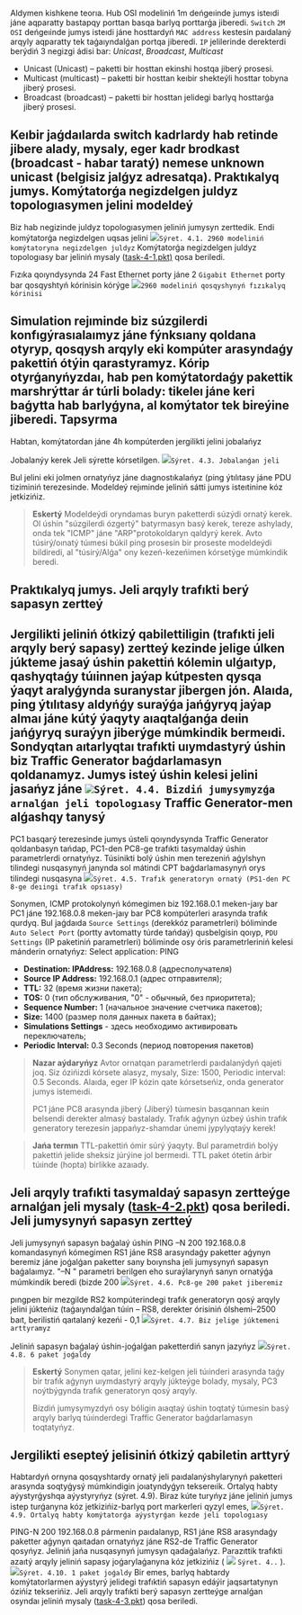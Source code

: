 Aldymen kishkene teorıa. Hub OSI modeliniń 1m deńgeıinde jumys isteıdi jáne aqparatty bastapqy porttan basqa barlyq porttarǵa jiberedi. `Switch` `2M` `OSI` deńgeıinde jumys isteıdi jáne hosttardyń `MAC address` kestesin paıdalaný arqyly aqparatty tek taǵaıyndalǵan portqa jiberedi. `IP` jelilerinde derekterdi berýdiń 3 negizgi ádisi bar: *Unicast*, *Broadcast*, *Multicast*
- Unicast (Unicast) – paketti bir hosttan ekinshi hostqa jiberý prosesi.
- Multicast (multicast) – paketti bir hosttan keıbir shekteýli hosttar tobyna jiberý prosesi.
- Broadcast (broadcast) – paketti bir hosttan jelidegi barlyq hosttarǵa jiberý prosesi.

Keıbir jaǵdaılarda switch kadrlardy hab retinde jibere alady, mysaly, eger kadr brodkast (broadcast - habar taratý) nemese unknown unicast (belgisiz jalǵyz adresatqa).
Praktıkalyq jumys. Komýtatorǵa negizdelgen juldyz topologıasymen jelini modeldeý
--
Biz hab negizinde juldyz topologıasymen jeliniń jumysyn zerttedik. Endi komýtatorǵa negizdelgen uqsas jelini ![](https://intuit.ru/EDI/17_07_20_1/1594937994-30092/tutorial/778/objects/4/files/4_1.png)`Sýret. 4.1. 2960 modeliniń komýtatoryna negizdelgen juldyz`
Komýtatorǵa negizdelgen juldyz topologıasy bar jeliniń mysaly ([task-4-1.pkt)](https://intuit.ru/EDI/17_07_20_1/1594937994-30092/tutorial/778/objects/4/files/task-4-1.pkt) qosa beriledi.

Fızıka qoıyndysynda 24 Fast Ethernet porty jáne 2 `Gigabit Ethernet` porty bar qosqyshtyń kórinisin kórýge ![](https://intuit.ru/EDI/17_07_20_1/1594937994-30092/tutorial/778/objects/4/files/4_2.png)`2960 modeliniń qosqyshynyń fızıkalyq kórinisi`

Simulation rejıminde biz súzgilerdi konfıgýrasıalaımyz jáne fýnksıany qoldana otyryp, qosqysh arqyly eki kompúter arasyndaǵy pakettiń ótýin qarastyramyz. Kórip otyrǵanyńyzdaı, hab pen komýtatordaǵy pakettik marshrýttar ár túrli bolady: tikeleı jáne keri baǵytta hab barlyǵyna, al komýtator tek bireýine jiberedi.
Tapsyrma
--
Habtan, komýtatordan jáne 4h kompúterden jergilikti jelini jobalańyz

Jobalanýy kerek Jeli sýrette kórsetilgen. ![](https://intuit.ru/EDI/17_07_20_1/1594937994-30092/tutorial/778/objects/4/files/4_3.png)`Sýret. 4.3. Jobalanǵan jeli`

Bul jelini eki jolmen ornatyńyz jáne dıagnostıkalańyz (ping ýtılıtasy jáne PDU tiziminiń terezesinde. Modeldeý rejıminde jeliniń sátti jumys isteıtinine kóz jetkizińiz.
>**Eskertý**
> Modeldeýdi oryndamas buryn paketterdi súzýdi ornatý kerek. Ol úshin "súzgilerdi ózgertý" batyrmasyn basý kerek, tereze ashylady, onda tek "ICMP" jáne "ARP"protokoldaryn qaldyrý kerek. Avto túsirý/oınatý túımesi búkil ping prosesin bir proseste modeldeýdi bildiredi, al "túsirý/Alǵa" ony kezeń-kezeńimen kórsetýge múmkindik beredi.

Praktıkalyq jumys. Jeli arqyly trafıkti berý sapasyn zertteý
--
Jergilikti jeliniń ótkizý qabilettiligin (trafıkti jeli arqyly berý sapasy) zertteý kezinde jelige úlken júkteme jasaý úshin pakettiń kólemin ulǵaıtyp, qashyqtaǵy túıinnen jaýap kútpesten qysqa ýaqyt aralyǵynda suranystar jibergen jón. Alaıda, ping ýtılıtasy aldyńǵy suraýǵa jańǵyryq jaýap almaı jáne kútý ýaqyty aıaqtalǵanǵa deıin jańǵyryq suraýyn jiberýge múmkindik bermeıdi. Sondyqtan aıtarlyqtaı trafıkti uıymdastyrý úshin biz Traffic Generator baǵdarlamasyn qoldanamyz. Jumys isteý úshin kelesi jelini jasańyz jáne ![](https://intuit.ru/EDI/17_07_20_1/1594937994-30092/tutorial/778/objects/4/files/4_4.png)`Sýret. 4.4. Bizdiń jumysymyzǵa arnalǵan jeli topologıasy`
Traffic Generator-men alǵashqy tanysý
--
PC1 basqarý terezesinde jumys ústeli qoıyndysynda Traffic Generator qoldanbasyn tańdap, PC1-den PC8-ge trafıkti tasymaldaý úshin parametrlerdi ornatyńyz. Túsinikti bolý úshin men terezeniń aǵylshyn tilindegi nusqasynyń janynda sol mátindi CPT baǵdarlamasynyń orys tilindegi nusqasyna ![](https://intuit.ru/EDI/17_07_20_1/1594937994-30092/tutorial/778/objects/4/files/4_5.png)`Sýret. 4.5. Trafık generatoryn ornatý (PS1-den PC 8-ge deıingi trafık opsıasy)`

Sonymen, ICMP protokolynyń kómegimen biz 192.168.0.1 meken-jaıy bar PC1 jáne 192.168.0.8 meken-jaıy bar PC8 kompúterleri arasynda trafık qurdyq. Bul jaǵdaıda `Source Settings` (derekkóz parametrleri) bóliminde `Auto Select Port` (portty avtomatty túrde tańdaý) qusbelgisin qoıyp, `PDU Settings` (IP paketiniń parametrleri) bóliminde osy óris parametrleriniń kelesi mánderin ornatyńyz:
Select application: PING 
- **Destination: IPAddress:** 192.168.0.8 (адресполучателя)
- **Source IP Address:** 192.168.0.1 (адрес отправителя);
- **TTL:** 32 (время жизни пакета);
- **TOS:** 0 (тип обслуживания, "0" - обычный, без приоритета);
- **Sequence Number:** 1 (начальное значение счетчика пакетов);
- **Size:** 1400 (размер поля данных пакета в байтах);
- **Simulations Settings** - здесь необходимо активировать переключатель;
- **Periodic Interval:** 0.3 Seconds (период повторения пакетов)

>**Nazar aýdaryńyz**
>Avtor ornatqan parametrlerdi paıdalanýdyń qajeti joq. Siz ózińizdi kórsete alasyz, mysaly, Size: 1500, Periodic interval: 0.5 Seconds. Alaıda, eger IP kózin qate kórsetseńiz, onda generator jumys istemeıdi.
>
>PC1 jáne PC8 arasynda jiberý (Jiberý) túımesin basqannan keıin belsendi derekter almasý bastalady. Trafık aǵynyn úzbeý úshin trafık generatory terezesin jappańyz-shamdar únemi jypylyqtaýy kerek!

>**Jańa termın**
>TTL-pakettiń ómir súrý ýaqyty. Bul parametrdiń bolýy pakettiń jelide sheksiz júrýine jol bermeıdi. TTL paket ótetin árbir túıinde (hopta) birlikke azaıady.

Jeli arqyly trafıkti tasymaldaý sapasyn zertteýge arnalǵan jeli mysaly ([task-4-2.pkt](https://intuit.ru/EDI/17_07_20_1/1594937994-30092/tutorial/778/objects/4/files/task-4-2.pkt)) qosa beriledi.
Jeli jumysynyń sapasyn zertteý
--
Jeli jumysynyń sapasyn baǵalaý úshin PING –N 200 192.168.0.8 komandasynyń kómegimen RS1 jáne RS8 arasyndaǵy paketter aǵynyn beremiz jáne joǵalǵan paketter sany boıynsha jeli jumysynyń sapasyn baǵalaımyz. "–N " parametri berilgen eho suraýlarynyń sanyn ornatýǵa múmkindik beredi (bizde 200 ![](https://intuit.ru/EDI/17_07_20_1/1594937994-30092/tutorial/778/objects/4/files/4_6.png)`Sýret. 4.6. Pc8-ge 200 paket jiberemiz`

pıngpen bir mezgilde RS2 kompúterindegi trafık generatoryn qosý arqyly jelini júkteńiz (taǵaıyndalǵan túıin – RS8, derekter órisiniń ólshemi–2500 baıt, berilistiń qaıtalaný kezeńi - 0,1 ![](https://intuit.ru/EDI/17_07_20_1/1594937994-30092/tutorial/778/objects/4/files/4_7.png)`Sýret. 4.7. Biz jelige júktemeni arttyramyz`

Jeliniń sapasyn baǵalaý úshin-joǵalǵan paketterdiń sanyn jazyńyz ![](https://intuit.ru/EDI/17_07_20_1/1594937994-30092/tutorial/778/objects/4/files/4_8.png)`Sýret. 4.8. 6 paket joǵaldy`
>**Eskertý**
>Sonymen qatar, jelini kez-kelgen jeli túıinderi arasynda taǵy bir trafık aǵynyn uıymdastyrý arqyly júkteýge bolady, mysaly, PC3 noýtbýgynda trafık generatoryn qosý arqyly.
>
>Bizdiń jumysymyzdyń osy bóligin aıaqtaý úshin toqtatý túımesin basý arqyly barlyq túıinderdegi Traffic Generator baǵdarlamasyn toqtatyńyz.

Jergilikti esepteý jelisiniń ótkizý qabiletin arttyrý
--
Habtardyń ornyna qosqyshtardy ornatý jeli paıdalanýshylarynyń paketteri arasynda soqtyǵysý múmkindigin joıatyndyǵyn teksereıik. Ortalyq habty aýystyrǵyshqa aýystyryńyz (sýret. 4.9). Biraz kúte turyńyz jáne jeliniń jumys istep turǵanyna kóz jetkizińiz-barlyq port markerleri qyzyl emes, ![](https://intuit.ru/EDI/17_07_20_1/1594937994-30092/tutorial/778/objects/4/files/4_9.png)`Sýret. 4.9. Ortalyq habty komýtatorǵa aýystyrǵan kezde jeli topologıasy`

PING-N 200 192.168.0.8 pármenin paıdalanyp, RS1 jáne RS8 arasyndaǵy paketter aǵynyn qaıtadan ornatyńyz jáne RS2-de Traffic Generator qosyńyz. Jeliniń jańa nusqasynyń jumysyn qadaǵalańyz. Parazıttik trafıkti azaıtý arqyly jeliniń sapasy joǵarylaǵanyna kóz jetkizińiz ( ![](https://intuit.ru/EDI/17_07_20_1/1594937994-30092/tutorial/778/objects/4/files/4_10.png) `Sýret. 4..` ). ![](https://intuit.ru/EDI/17_07_20_1/1594937994-30092/tutorial/778/objects/4/files/4_10.png)`Sýret. 4.10. 1 paket joǵaldy`
Bir emes, barlyq habtardy komýtatorlarmen aýystyrý jelidegi trafıktiń sapasyn edáýir jaqsartatynyn ózińiz tekserińiz. Jeli arqyly trafıkti berý sapasyn zertteýge arnalǵan osyndaı jeliniń mysaly ([task-4-3.pkt](https://intuit.ru/EDI/17_07_20_1/1594937994-30092/tutorial/778/objects/4/files/task-4-3.pkt)) qosa beriledi.